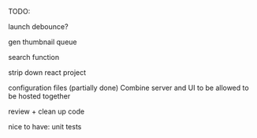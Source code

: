 TODO:

<!-- add ui boxes -->
launch debounce?
<!-- list dir loading time slow? -->
gen thumbnail queue

search function

strip down react project 

configuration files (partially done)
Combine server and UI to be allowed to be hosted together

review + clean up code

nice to have:
unit tests